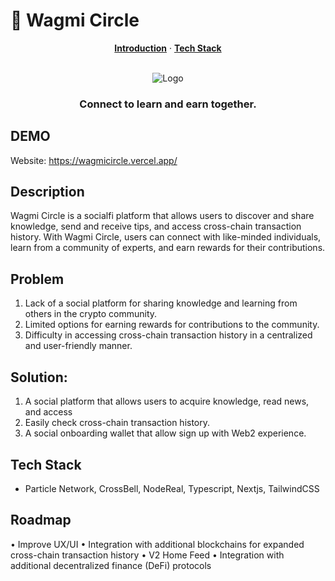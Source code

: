 
# 🤝 Wagmi Circle

<p align="center">
  <a href="#description"><strong>Introduction</strong></a> ·
  <a href="#tech-stack"><strong>Tech Stack</strong></a>
</p>
<br/>

<div align="center">
    <img src="https://github.com/aeither/wagmicircle/assets/36173828/03e652bf-d50e-4fdc-ae1f-fd7f9b2e7fac" alt="Logo" >

  <h3 align="center">Connect to learn and earn together.</h3>

</div>

## DEMO

Website: https://wagmicircle.vercel.app/

## Description

Wagmi Circle is a socialfi platform that allows users to discover and share knowledge, send and receive tips, and access cross-chain transaction history. With Wagmi Circle, users can connect with like-minded individuals, learn from a community of experts, and earn rewards for their contributions.

## Problem

1.	Lack of a social platform for sharing knowledge and learning from others in the crypto community.
2.	Limited options for earning rewards for contributions to the community.
3.	Difficulty in accessing cross-chain transaction history in a centralized and user-friendly manner.

## Solution:

1.	A social platform that allows users to acquire knowledge, read news, and access 
2.	Easily check cross-chain transaction history.
4.	A social onboarding wallet that allow sign up with Web2 experience.

## Tech Stack

- Particle Network, CrossBell, NodeReal, Typescript, Nextjs, TailwindCSS

## Roadmap
•	Improve UX/UI
•	Integration with additional blockchains for expanded cross-chain transaction history
•	V2 Home Feed
•	Integration with additional decentralized finance (DeFi) protocols
